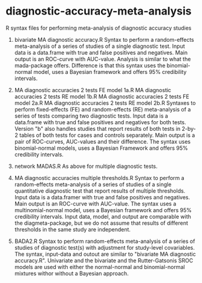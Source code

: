 # diagnostic-accuracy-meta-analysis
R syntax files for performing meta-analysis of diagnostic accuracy studies

1. bivariate MA diagnostic accuracy.R
    Syntax to perform a random-effects meta-analysis of a series of studies of a single diagnostic test. Input data is a data.frame with true and false positives and negatives.
    Main output is an ROC-curve with AUC-value. Analysis is similar to what the mada-package offers. Difference is that this syntax uses the binomial-normal model, uses a Bayesian framework and offers 95% credibility intervals.
    
2. MA diagnostic accuracies 2 tests FE model 1a.R
    MA diagnostic accuracies 2 tests RE model 1b.R
    MA diagnostic accuracies 2 tests FE model 2a.R
    MA diagnostic accuracies 2 tests RE model 2b.R
    Syntaxes to perform fixed-effects (FE) and random-effects (RE) meta-analysis of a series of tests comparing two diagnostic tests. Input data is a data.frame with true and false positives and negatives for both tests. 
    Version "b" also handles studies that report results of both tests in 2-by-2 tables of both tests for cases and controls separately. Main output is a pair of ROC-curves, AUC-values and their difference. The syntax uses binomial-normal models, uses a  Bayesian Framework and offers 95% credibility intervals.
    
3. network MADAS.R
    As above for multiple diagnostic tests.

4. MA diagnostic accuracies multiple thresholds.R
    Syntax to perform a random-effects meta-analysis of a series of studies of a single quantitative diagnostic test that report results of multiple thresholds. Input data is a data.framer with true and false positives and negatives. Main output is an ROC-curve with AUC-value. The syntax uses a multinomial-normal model, uses a Bayesian framework and offers 95% credibility intervals. Input data, model, and output are comparable with the diagmeta-package, but we do not assume that results of different thresholds in the same study are independent.

5. BADA2.R
    Syntax to perform random-effects meta-analysis of a series of studies of diagnostic test(s) with adjustment for study-level covariables. The syntax, input-data and outout are similar to "bivariate MA diagnostic accuracy.R". Univariate and the bivariate and the Rutter-Gatsonis SROC models are used with either the normal-normal and binomial-normal mixtures withor without a Bayesian approach.
